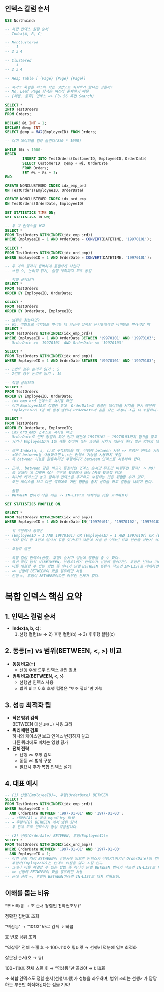## 인덱스 칼럼 순서

```sql
USE Northwind;

-- 복합 인덱스 칼럼 순서
-- Index(A, B, C)

-- NonClustered
--   1
-- 2 3 4

-- Clustered
--   1
-- 2 3 4

-- Heap Table [ {Page} {Page} {Page}]

-- 북마크 룩업을 최소화 하는 것만으로 최적화가 끝나는 것을까?
-- No, Leaf Page 탐색은 여전히 존재하기 때문
-- [레벨, 종족] 인덱스 => (lv 56 휴먼 Search)

SELECT *
INTO TestOrders
FROM Orders;

DECLARE @i INT = 1;
DECLARE @emp INT;
SELECT @emp = MAX(EmployeeID) FROM Orders;

-- 더미 데이터를 엄청 늘린다(830 * 1000)

WHILE (@i < 1000)
BEGIN
		INSERT INTO TestOrders(CustomerID, EmployeeID, OrderDate)
		SELECT CustomerID, @emp + @i, OrderDate
		FROM Orders;
		SET @i = @i + 1;
END

CREATE NONCLUSTERED INDEX idx_emp_ord
ON TestOrders(EmployeeID, OrderDate)

CREATE NONCLUSTERED INDEX idx_ord_emp
ON TestOrders(OrderDate, EmployeeID)

SET STATISTICS TIME ON;
SET STATISTICS IO ON;

-- 두 개 인덱스를 비교
SELECT *
FROM TestOrders WITH(INDEX(idx_emp_ord))
WHERE EmployeeID = 1 AND OrderDate = CONVERT(DATETIME, '19970101');

SELECT *
FROM TestOrders WITH(INDEX(idx_ord_emp))
WHERE EmployeeID = 1 AND OrderDate = CONVERT(DATETIME, '19970101');

-- 두 개의 결과가 완벽하게 동일하게 나왔다
-- 스캔 수, 논리적 읽기, 실행 계획까지 모두 동일

-- 직접 살펴보자
SELECT *
FROM TestOrders
ORDER BY EmployeeID, OrderDate;

SELECT *
FROM TestOrders
ORDER BY OrderDate, EmployeeID;

-- 범위로 찾는다면?
-- ex. 이벤트로 아이템을 뿌리는 데 최근에 접속한 유저들에게만 아이템을 뿌려야할 때
SELECT *
FROM TestOrders WITH(INDEX(idx_emp_ord))
WHERE EmployeeID = 1 AND OrderDate BETWEEN '19970101' AND '19970103';
-- OrderDate >= '19970101' AND OrderDate <= '19970103'

SELECT *
FROM TestOrders WITH(INDEX(idx_ord_emp))
WHERE EmployeeID = 1 AND OrderDate BETWEEN '19970101' AND '19970103';

-- 1번의 경우 논리적 읽기 : 5
-- 2번의 경우 논리적 읽기 : 16

-- 직접 살펴보자
SELECT *
FROM TestOrders
ORDER BY EmployeeID, OrderDate;
-- idx_emp_ord 인덱스로 서치를 하면 
-- 이미 EmployeeID로 정렬한 후에  OrderDate로 정렬한 데이터를 서치를 하기 때문에
-- EmployeeID가 1일 때 일정 범위의 OrderDate의 값을 찾는 과정이 조금 더 수월하다.

SELECT *
FROM TestOrders
ORDER BY OrderDate, EmployeeID;
-- idx_ord_emp 인덱스로 서치를 하면
-- OrderDate로 먼저 정렬이 되어 있기 때문에 19970101 ~ 19970103까지 범위를 찾고
-- 거기서 EmployeeID가 1일 때를 찾아야 하는 과정을 거치기 때문에 좀더 많은 범위의 데이터를 찾게 된다.

-- 결론 Index(a, b, c)로 구성되었을 때, 선행에 between 사용 => 후행은 인덱스 기능 x
-- a에서 between을 사용했으면 b,c는 인덱스 기능을 사용하지 못함
-- 즉 between 기능을 활용하려면 후행에다가 between 인덱스를 사용해야 한다.

-- 근데.. between 같은 비교가 등장하면 인덱스 순서만 무조건 바꿔주면 될까? -> NO!
-- 좀 애매한 게 다양한 SQL 구문을 활용해서 해당 DB를 활용할 텐데
-- 하나의 케이스만 놓고 쿨하게 인덱스를 추가하고 수정하는 것은 위험할 수가 있다.
-- 모든 케이스를 보고 다른 쿼리에도 어떤 영향을 줄지 생각을 하고 결정을 내려야 한다.

-- 꿀팁
-- BETWEEN 범위가 작을 때는 -> IN-LIST로 대체하는 것을 고려해보자

SET STATISTICS PROFILE ON;

SELECT *
FROM TestOrders WITH(INDEX(idx_ord_emp))
WHERE EmployeeID = 1 AND OrderDate IN('19970101', '19970102', '19970103');

-- 위 구문에서 동작은
-- (EmployeeID = 1 AND 19970101) OR (EmployeeID = 1 AND 19970102) OR (EmployeeID = 1 AND 19970103)
-- 위와 같이 총 3번에 걸쳐서 값을 찾아내기 때문에 사실 상 여러번 비교 연산을 하면서 서치를 한다.

-- 오늘의 결론

-- 복합 컬럼 인덱스(선행, 후행) 순서가 성능에 영향을 줄 수 있다.
-- 특히 특정 범위 내(BETWEEN, 부등호)에서 인덱스가 선행에 들어가면, 후행은 인덱스 기능을 상실하게 된다.
-- 이를 해결할 수 있는 방법 중 하나가 만일 BETWEEN 범위가 적으면 IN-LIST로 대체하면 좋은 경우가 있다.
-- => 선행에 BETWEEN이 있을 경우에만 사용
-- 선행 =, 후행이 BETWEEN이라면 아무런 문제가 없다.
```
# 복합 인덱스 핵심 요약

## 1. 인덱스 컬럼 순서
- **Index(a, b, c)**:  
  1) 선행 컬럼(a) → 2) 후행 컬럼(b) → 3) 후후행 컬럼(c)

## 2. 동등(=) vs 범위(BETWEEN, <, >) 비교
- **동등 비교(=)**  
  - 선행·후행 모두 인덱스 완전 활용  
- **범위 비교(BETWEEN, <, >)**  
  - 선행만 인덱스 사용  
  - 범위 비교 이후 후행 컬럼은 “보조 필터”만 가능

## 3. 성능 최적화 팁
- **작은 범위 검색**  
  BETWEEN 대신 `IN(…)` 사용 고려  
- **쿼리 패턴 검토**  
  하나의 케이스만 보고 인덱스 변경하지 말고  
  다른 쿼리에도 미치는 영향 평가  
- **전체 전략**  
  - 선행 vs 후행 검토  
  - 동등 vs 범위 구분  
  - 필요시 추가 복합 인덱스 설계

## 4. 대표 예시

```sql
-- (1) 선행(EmployeeID)=, 후행(OrderDate) BETWEEN
SELECT *
FROM TestOrders WITH(INDEX(idx_emp_ord))
WHERE EmployeeID = 1
  AND OrderDate BETWEEN '1997-01-01' AND '1997-01-03';
-- → 선행키(A) = 에서 equality 탐색
-- → 후행키(B) BETWEEN 에서 범위 탐색
-- 두 단계 모두 인덱스가 정상 적용됩니다.

-- (2) 선행(OrderDate) BETWEEN, 후행(EmployeeID)=
SELECT *
FROM TestOrders WITH(INDEX(idx_ord_emp))
WHERE OrderDate BETWEEN '1997-01-01' AND '1997-01-03'
  AND EmployeeID = 1;
-- 이런 상황 처럼 BETWEEN이 선행키에 있으면 인덱스가 선행키(여기선 OrderDate)의 범위 검색까지만 사용 가능
-- 후행키(EmployeeID)는 인덱스 이점을 잃고 스킵 된다.
-- 그래서 이를 해결할 수 있는 방법 중 하나가 만일 BETWEEN 범위가 적으면 IN-LIST로 대체하면 좋은 경우가 있다.
-- => 선행에 BETWEEN이 있을 경우에만 사용
-- 근데 선행 =, 후행이 BETWEEN이라면 IN-LIST로 대체 안해도됨.
```
## 이해를 돕는 비유
“주소록(동 → 호 순서 정렬된 전화번호부)”

정확한 집번호 조회

“역삼동” → “101호” 바로 검색 → 빠름

호 번호 범위 조회

“역삼동” 전체 스캔 후 → 100~110호 필터링 → 선행키 덕분에 일부 최적화

잘못된 순서(호 → 동)

100~110호 전체 스캔 후 → “역삼동”만 골라야 → 비효율

→ 복합 인덱스도 정렬 순서(선행/후행)가 성능을 좌우하며,
범위 조회는 선행키가 담당하는 부분만 최적화된다는 점을 기억!
